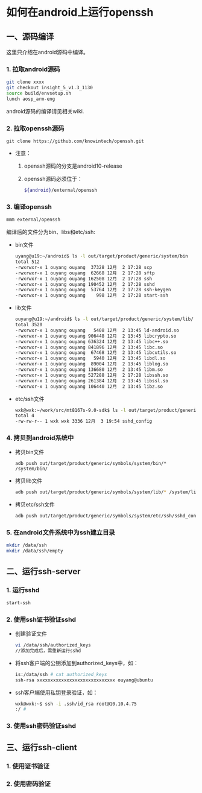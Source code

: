 # 如何在android上运行openssh



## 一、源码编译

这里只介绍在android源码中编译。

### 1. 拉取android源码

```bash
git clone xxxx
git checkout insight_5_v1.3_1130
source build/envsetup.sh
lunch aosp_arm-eng
```

android源码的编译请见相关wiki.

### 2. 拉取openssh源码

```
git clone https://github.com/knowintech/openssh.git
```

* 注意：

  1. openssh源码的分支是android10-release

  2. openssh源码必须位于：

     ```bash
     ${android}/external/openssh
     ```

### 3. 编译openssh

```bash
mmm external/openssh
```

编译后的文件分为bin、libs和etc/ssh:

* bin文件

  ```bash
  uyang@u19:~/android$ ls -l out/target/product/generic/system/bin
  total 512
  -rwxrwxr-x 1 ouyang ouyang  37328 12月  2 17:28 scp
  -rwxrwxr-x 1 ouyang ouyang  62668 12月  2 17:28 sftp
  -rwxrwxr-x 1 ouyang ouyang 162508 12月  2 17:28 ssh
  -rwxrwxr-x 1 ouyang ouyang 190452 12月  2 17:28 sshd
  -rwxrwxr-x 1 ouyang ouyang  53764 12月  2 17:28 ssh-keygen
  -rwxrwxr-x 1 ouyang ouyang    998 12月  2 17:28 start-ssh
  ```

* lib文件

  ```bash
  ouyang@u19:~/android$ ls -l out/target/product/generic/system/lib/
  total 3520
  -rwxrwxr-x 1 ouyang ouyang   5408 12月  2 13:45 ld-android.so
  -rwxrwxr-x 1 ouyang ouyang 906448 12月  2 13:45 libcrypto.so
  -rwxrwxr-x 1 ouyang ouyang 636324 12月  2 13:45 libc++.so
  -rwxrwxr-x 1 ouyang ouyang 841896 12月  2 13:45 libc.so
  -rwxrwxr-x 1 ouyang ouyang  67468 12月  2 13:45 libcutils.so
  -rwxrwxr-x 1 ouyang ouyang   5940 12月  2 13:45 libdl.so
  -rwxrwxr-x 1 ouyang ouyang  89004 12月  2 13:45 liblog.so
  -rwxrwxr-x 1 ouyang ouyang 136680 12月  2 13:45 libm.so
  -rwxrwxr-x 1 ouyang ouyang 527288 12月  2 17:28 libssh.so
  -rwxrwxr-x 1 ouyang ouyang 261384 12月  2 13:45 libssl.so
  -rwxrwxr-x 1 ouyang ouyang 106440 12月  2 13:45 libz.so
  ```

* etc/ssh文件

  ```bash
  wxk@wxk:~/work/src/mt8167s-9.0-sdk$ ls -l out/target/product/generic/system/etc/ssh/
  total 4
  -rw-rw-r-- 1 wxk wxk 3336 12月  3 19:54 sshd_config
  ```

### 4. 拷贝到android系统中

* 拷贝bin文件

  ```
  adb push out/target/product/generic/symbols/system/bin/* /system/bin/
  ```

* 拷贝lib文件

  ```bash
  adb push out/target/product/generic/symbols/system/lib/* /system/lib/
  ```

* 拷贝etc/ssh文件

  ```bash
  adb push out/target/product/generic/symbols/system/etc/ssh/sshd_config /system/etc/ssh/
  ```

### 5. 在android文件系统中为ssh建立目录

```bash
mkdir /data/ssh
mkdir /data/ssh/empty
```

## 二、运行ssh-server

### 1. 运行sshd

```bash
start-ssh
```

### 2. 使用ssh证书验证sshd

* 创建验证文件

  ```bash
  vi /data/ssh/authorized_keys
  //添加完成后，需重新运行sshd
  ```

* 将ssh客户端的公钥添加到authorized_keys中，如：

  ```bash
  is:/data/ssh # cat authorized_keys
  ssh-rsa xxxxxxxxxxxxxxxxxxxxxxxxxxxxx ouyang@ubuntu
  ```
  
* ssh客户端使用私钥登录验证，如：

  ```bash
  wxk@wxk:~$ ssh -i .ssh/id_rsa root@10.10.4.75
  :/ # 
  ```
  
### 3. 使用ssh密码验证sshd
  

## 三、运行ssh-client
  
### 1. 使用证书验证
  
### 2. 使用密码验证
